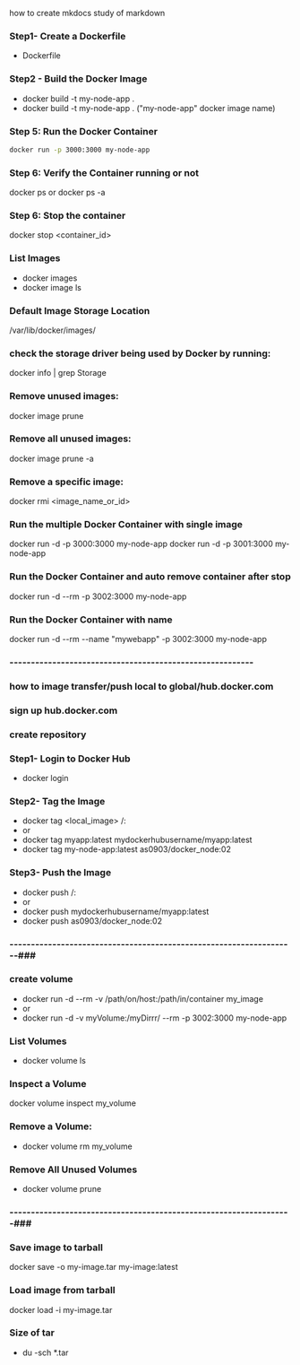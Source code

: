 how to create mkdocs
study of markdown


### Step1- Create a Dockerfile
- Dockerfile

### Step2 - Build the Docker Image
- docker build -t my-node-app .
- docker build -t my-node-app . ("my-node-app" docker image name)

### Step 5: Run the Docker Container
```bash
docker run -p 3000:3000 my-node-app
```

### Step 6: Verify the Container running or not
docker ps
or
docker ps -a

### Step 6: Stop the container
docker stop <container_id>

### List Images
- docker images
- docker image ls

### Default Image Storage Location
/var/lib/docker/images/

### check the storage driver being used by Docker by running:
docker info | grep Storage

### Remove unused images:
docker image prune

### Remove all unused images:
docker image prune -a

### Remove a specific image:
docker rmi <image_name_or_id>


###  Run the multiple Docker Container with single image
docker run -d -p 3000:3000 my-node-app
docker run -d -p 3001:3000 my-node-app

###  Run the Docker Container and auto remove container after stop
docker run -d --rm -p 3002:3000 my-node-app

###  Run the Docker Container with name
docker run -d --rm --name "mywebapp" -p 3002:3000 my-node-app


### --------------------------------------------------------- ###

### how to image transfer/push local to global/hub.docker.com
### sign up hub.docker.com
### create repository

### Step1- Login to Docker Hub
- docker login

### Step2- Tag the Image
- docker tag <local_image> <username>/<repository>:<tag>
- or
- docker tag myapp:latest mydockerhubusername/myapp:latest
- docker tag my-node-app:latest as0903/docker_node:02

### Step3- Push the Image
- docker push <username>/<repository>:<tag>
- or
- docker push mydockerhubusername/myapp:latest
- docker push as0903/docker_node:02


### -------------------------------------------------------------------###
### create volume
- docker run -d --rm -v /path/on/host:/path/in/container my_image
- or
- docker run -d -v myVolume:/myDirrr/ --rm -p 3002:3000 my-node-app

### List Volumes
- docker volume ls

### Inspect a Volume
docker volume inspect my_volume

### Remove a Volume:
- docker volume rm my_volume

### Remove All Unused Volumes
- docker volume prune


### ------------------------------------------------------------------###
### Save image to tarball
docker save -o my-image.tar my-image:latest

### Load image from tarball
docker load -i my-image.tar

### Size of tar
- du -sch *.tar